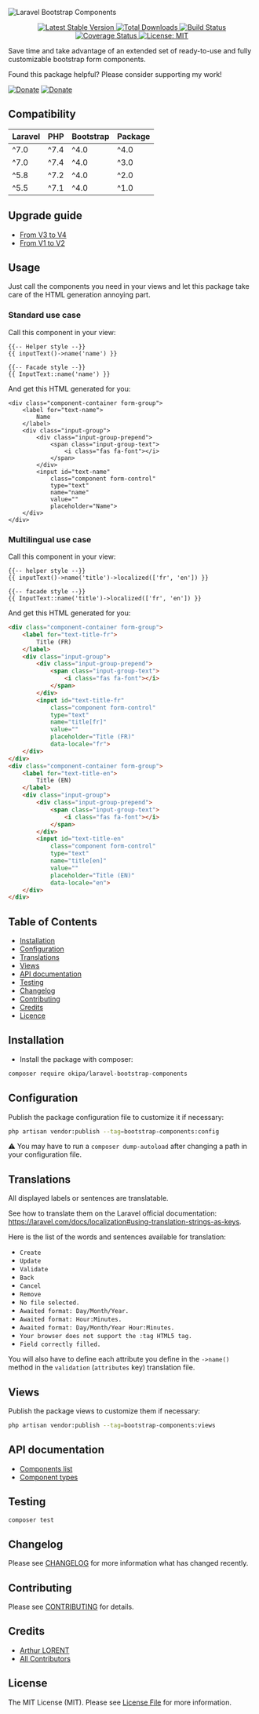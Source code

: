 ![Laravel Bootstrap Components](/docs/laravel-bootstrap-components.png)
<p align="center">
    <a href="https://github.com/Okipa/laravel-bootstrap-components/releases" title="Latest Stable Version">
        <img src="https://img.shields.io/github/release/Okipa/laravel-bootstrap-components.svg?style=flat-square" alt="Latest Stable Version">
    </a>
    <a href="https://packagist.org/packages/Okipa/laravel-bootstrap-components" title="Total Downloads">
        <img src="https://img.shields.io/packagist/dt/okipa/laravel-bootstrap-components.svg?style=flat-square" alt="Total Downloads">
    </a>
    <a href="https://github.com/Okipa/laravel-bootstrap-components/actions" title="Build Status">
        <img src="https://github.com/Okipa/laravel-bootstrap-components/workflows/CI/badge.svg" alt="Build Status">
    </a>
    <a href="https://coveralls.io/github/Okipa/laravel-bootstrap-components?branch=master" title="Coverage Status">
        <img src="https://coveralls.io/repos/github/Okipa/laravel-bootstrap-components/badge.svg?branch=master" alt="Coverage Status">
    </a>
    <a href="/LICENSE.md" title="License: MIT">
        <img src="https://img.shields.io/badge/License-MIT-blue.svg" alt="License: MIT">
    </a>
</p>

Save time and take advantage of an extended set of ready-to-use and fully customizable bootstrap form components.

Found this package helpful? Please consider supporting my work!

[![Donate](https://img.shields.io/badge/Buy_me_a-Ko--fi-ff5f5f.svg)](https://ko-fi.com/arthurlorent)
[![Donate](https://img.shields.io/badge/Donate_on-PayPal-green.svg)](https://paypal.me/arthurlorent)

## Compatibility

| Laravel | PHP | Bootstrap | Package |
|---|---|---|---|
| ^7.0 | ^7.4 | ^4.0 | ^4.0 |
| ^7.0 | ^7.4 | ^4.0 | ^3.0 |
| ^5.8 | ^7.2 | ^4.0 | ^2.0 |
| ^5.5 | ^7.1 | ^4.0 | ^1.0 |

## Upgrade guide

* [From V3 to V4](/docs/upgrade-guides/from-v3-to-v4.md)
* [From V1 to V2](/docs/upgrade-guides/from-v1-to-v2.md)

## Usage

Just call the components you need in your views and let this package take care of the HTML generation annoying part.

### Standard use case

Call this component in your view:

```blade
{{-- Helper style --}}
{{ inputText()->name('name') }}

{{-- Facade style --}}
{{ InputText::name('name') }}
```

And get this HTML generated for you:

```blade
<div class="component-container form-group">
    <label for="text-name">
        Name
    </label>
    <div class="input-group">
        <div class="input-group-prepend">
            <span class="input-group-text">
                <i class="fas fa-font"></i>
            </span>
        </div>
        <input id="text-name"
            class="component form-control"
            type="text"
            name="name"
            value=""
            placeholder="Name">
    </div>
</div>
```

### Multilingual use case

Call this component in your view:

```blade
{{-- helper style --}}
{{ inputText()->name('title')->localized(['fr', 'en']) }}

{{-- facade style --}}
{{ InputText::name('title')->localized(['fr', 'en']) }}
```

And get this HTML generated for you:

```html
<div class="component-container form-group">
    <label for="text-title-fr">
        Title (FR)
    </label>
    <div class="input-group">
        <div class="input-group-prepend">
            <span class="input-group-text">
                <i class="fas fa-font"></i>
            </span>
        </div>
        <input id="text-title-fr"
            class="component form-control"
            type="text"
            name="title[fr]"
            value=""
            placeholder="Title (FR)"
            data-locale="fr">
    </div>
</div>
<div class="component-container form-group">
    <label for="text-title-en">
        Title (EN)
    </label>
    <div class="input-group">
        <div class="input-group-prepend">
            <span class="input-group-text">
                <i class="fas fa-font"></i>
            </span>
        </div>
        <input id="text-title-en"
            class="component form-control"
            type="text"
            name="title[en]"
            value=""
            placeholder="Title (EN)"
            data-locale="en">
    </div>
</div>
```

## Table of Contents

* [Installation](#installation)
* [Configuration](#configuration)
* [Translations](#translations)
* [Views](#views)
* [API documentation](#api-documentation)
* [Testing](#testing)
* [Changelog](#changelog)
* [Contributing](#contributing)
* [Credits](#credits)
* [Licence](#license)

## Installation

* Install the package with composer:
```bash
composer require okipa/laravel-bootstrap-components
```

## Configuration
  
Publish the package configuration file to customize it if necessary: 

```bash
php artisan vendor:publish --tag=bootstrap-components:config
```

:warning: You may have to run a `composer dump-autoload` after changing a path in your configuration file.

## Translations

All displayed labels or sentences are translatable.

See how to translate them on the Laravel official documentation: https://laravel.com/docs/localization#using-translation-strings-as-keys.

Here is the list of the words and sentences available for translation:

* `Create`
* `Update`
* `Validate`
* `Back`
* `Cancel`
* `Remove`
* `No file selected.`
* `Awaited format: Day/Month/Year.`
* `Awaited format: Hour:Minutes.`
* `Awaited format: Day/Month/Year Hour:Minutes.`
* `Your browser does not support the :tag HTML5 tag.`
* `Field correctly filled.`

You will also have to define each attribute you define in the `->name()` method in the `validation` (`attributes` key) translation file.

## Views

Publish the package views to customize them if necessary: 

```bash
php artisan vendor:publish --tag=bootstrap-components:views
```

## API documentation

* [Components list](/docs/api/components.md)
* [Component types](/docs/api/types.md)

## Testing

``` bash
composer test
```

## Changelog

Please see [CHANGELOG](CHANGELOG.md) for more information what has changed recently.

## Contributing

Please see [CONTRIBUTING](CONTRIBUTING.md) for details.

## Credits

* [Arthur LORENT](https://github.com/okipa)
* [All Contributors](../../contributors)

## License

The MIT License (MIT). Please see [License File](LICENSE.md) for more information.
